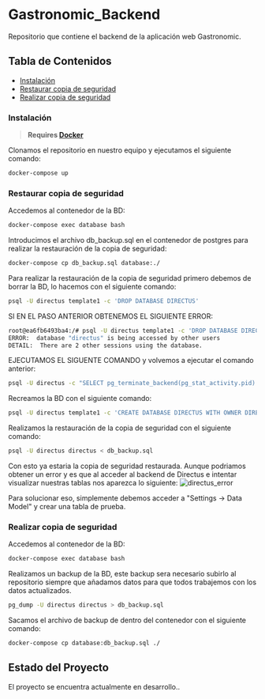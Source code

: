 # Gastronomic_Backend

Repositorio que contiene el backend de la aplicación web Gastronomic.

## Tabla de Contenidos

- [Instalación](#instalación)
- [Restaurar copia de seguridad](#Restaurar-copia-de-seguridad)
- [Realizar copia de seguridad](#Realizar-copia-de-seguridad)

### Instalación

> **Requires [Docker](https://docs.docker.com/get-docker/)**
> 

Clonamos el repositorio en nuestro equipo y ejecutamos el siguiente comando:
```bash
docker-compose up 
```


### Restaurar copia de seguridad
Accedemos al contenedor de la BD:
```bash
docker-compose exec database bash
```

Introducimos el archivo db_backup.sql en el contenedor de postgres para realizar la restauración de la copia de seguridad:
```bash
docker-compose cp db_backup.sql database:./
```


Para realizar la restauración de la copia de seguridad primero debemos de borrar la BD, lo hacemos con el siguiente comando:
```bash
psql -U directus template1 -c 'DROP DATABASE DIRECTUS'
```

SI EN EL PASO ANTERIOR OBTENEMOS EL SIGUIENTE ERROR:
```bash
root@ea6fb6493ba4:/# psql -U directus template1 -c 'DROP DATABASE DIRECTUS'
ERROR:  database "directus" is being accessed by other users
DETAIL:  There are 2 other sessions using the database.
```

EJECUTAMOS EL SIGUENTE COMANDO y volvemos a ejecutar el comando anterior:
```bash
psql -U directus -c "SELECT pg_terminate_backend(pg_stat_activity.pid) FROM pg_stat_activity WHERE pg_stat_activity.datname = 'directus' AND pid <> pg_backend_pid();"
```

Recreamos la BD con el siguiente comando:
```bash
psql -U directus template1 -c 'CREATE DATABASE DIRECTUS WITH OWNER DIRECTUS';
```

Realizamos la restauración de la copia de seguridad con el siguiente comando:
```bash
psql -U directus directus < db_backup.sql
```

Con esto ya estaria la copia de seguridad restaurada. Aunque podriamos obtener un error y es que al acceder al backend de Directus e intentar visualizar nuestras tablas nos aparezca lo siguiente:
![directus_error](https://img001.prntscr.com/file/img001/q6Ll8_x7Sz6QanugZ6Kqdw.png)

Para solucionar eso, simplemente debemos acceder a "Settings -> Data Model" y crear una tabla de prueba.

### Realizar copia de seguridad

Accedemos al contenedor de la BD:
```bash
docker-compose exec database bash
```

Realizamos un backup de la BD, este backup sera necesario subirlo al repositorio siempre que añadamos datos para que todos trabajemos con los datos actualizados.
```bash
pg_dump -U directus directus > db_backup.sql
```

Sacamos el archivo de backup de dentro del contenedor con el siguiente comando:
```bash
docker-compose cp database:db_backup.sql ./
```

## Estado del Proyecto

El proyecto se encuentra actualmente en desarrollo..
